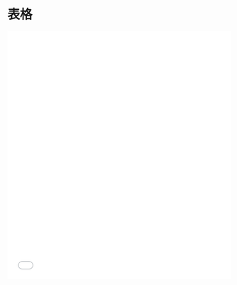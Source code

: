 # 表格

<iframe width="100%" height="560" src="//www.easybui.com/demo/source.html?url=pages/ui/table&code=full,result" allowfullscreen="allowfullscreen" frameborder="0"></iframe>

